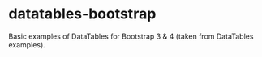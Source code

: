 # datatables-bootstrap
Basic examples of DataTables for Bootstrap 3 &amp; 4 (taken from DataTables examples).
